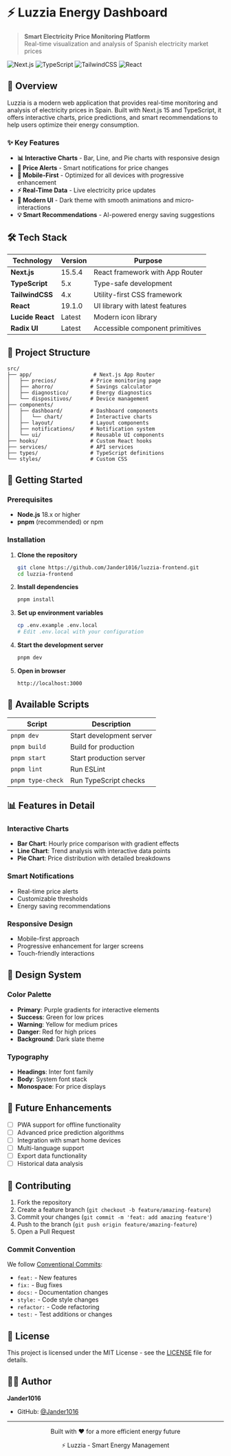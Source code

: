 # ⚡ Luzzia Energy Dashboard

> **Smart Electricity Price Monitoring Platform**  
> Real-time visualization and analysis of Spanish electricity market prices

![Next.js](https://img.shields.io/badge/Next.js-15.5.4-black?style=flat-square&logo=next.js)
![TypeScript](https://img.shields.io/badge/TypeScript-5-blue?style=flat-square&logo=typescript)
![TailwindCSS](https://img.shields.io/badge/TailwindCSS-4-38bdf8?style=flat-square&logo=tailwind-css)
![React](https://img.shields.io/badge/React-19.1.0-61dafb?style=flat-square&logo=react)

## 🚀 Overview

Luzzia is a modern web application that provides real-time monitoring and analysis of electricity prices in Spain. Built with Next.js 15 and TypeScript, it offers interactive charts, price predictions, and smart recommendations to help users optimize their energy consumption.

### ✨ Key Features

- **📊 Interactive Charts** - Bar, Line, and Pie charts with responsive design
- **🔔 Price Alerts** - Smart notifications for price changes
- **📱 Mobile-First** - Optimized for all devices with progressive enhancement
- **⚡ Real-Time Data** - Live electricity price updates
- **🎨 Modern UI** - Dark theme with smooth animations and micro-interactions
- **💡 Smart Recommendations** - AI-powered energy saving suggestions

## 🛠️ Tech Stack

| Technology | Version | Purpose |
|------------|---------|---------|
| **Next.js** | 15.5.4 | React framework with App Router |
| **TypeScript** | 5.x | Type-safe development |
| **TailwindCSS** | 4.x | Utility-first CSS framework |
| **React** | 19.1.0 | UI library with latest features |
| **Lucide React** | Latest | Modern icon library |
| **Radix UI** | Latest | Accessible component primitives |

## 📁 Project Structure

```
src/
├── app/                    # Next.js App Router
│   ├── precios/           # Price monitoring page
│   ├── ahorro/            # Savings calculator
│   ├── diagnostico/       # Energy diagnostics
│   └── dispositivos/      # Device management
├── components/
│   ├── dashboard/         # Dashboard components
│   │   └── chart/         # Interactive charts
│   ├── layout/            # Layout components
│   ├── notifications/     # Notification system
│   └── ui/                # Reusable UI components
├── hooks/                 # Custom React hooks
├── services/              # API services
├── types/                 # TypeScript definitions
└── styles/                # Custom CSS
```

## 🚀 Getting Started

### Prerequisites

- **Node.js** 18.x or higher
- **pnpm** (recommended) or npm

### Installation

1. **Clone the repository**
   ```bash
   git clone https://github.com/Jander1016/luzzia-frontend.git
   cd luzzia-frontend
   ```

2. **Install dependencies**
   ```bash
   pnpm install
   ```

3. **Set up environment variables**
   ```bash
   cp .env.example .env.local
   # Edit .env.local with your configuration
   ```

4. **Start the development server**
   ```bash
   pnpm dev
   ```

5. **Open in browser**
   ```
   http://localhost:3000
   ```

## 🔧 Available Scripts

| Script | Description |
|--------|-------------|
| `pnpm dev` | Start development server |
| `pnpm build` | Build for production |
| `pnpm start` | Start production server |
| `pnpm lint` | Run ESLint |
| `pnpm type-check` | Run TypeScript checks |

## 📊 Features in Detail

### Interactive Charts
- **Bar Chart**: Hourly price comparison with gradient effects
- **Line Chart**: Trend analysis with interactive data points
- **Pie Chart**: Price distribution with detailed breakdowns

### Smart Notifications
- Real-time price alerts
- Customizable thresholds
- Energy saving recommendations

### Responsive Design
- Mobile-first approach
- Progressive enhancement for larger screens
- Touch-friendly interactions

## 🎨 Design System

### Color Palette
- **Primary**: Purple gradients for interactive elements
- **Success**: Green for low prices
- **Warning**: Yellow for medium prices  
- **Danger**: Red for high prices
- **Background**: Dark slate theme

### Typography
- **Headings**: Inter font family
- **Body**: System font stack
- **Monospace**: For price displays

## 🔮 Future Enhancements

- [ ] PWA support for offline functionality
- [ ] Advanced price prediction algorithms
- [ ] Integration with smart home devices
- [ ] Multi-language support
- [ ] Export data functionality
- [ ] Historical data analysis

## 🤝 Contributing

1. Fork the repository
2. Create a feature branch (`git checkout -b feature/amazing-feature`)
3. Commit your changes (`git commit -m 'feat: add amazing feature'`)
4. Push to the branch (`git push origin feature/amazing-feature`)
5. Open a Pull Request

### Commit Convention

We follow [Conventional Commits](https://www.conventionalcommits.org/):

- `feat:` - New features
- `fix:` - Bug fixes
- `docs:` - Documentation changes
- `style:` - Code style changes
- `refactor:` - Code refactoring
- `test:` - Test additions or changes

## 📄 License

This project is licensed under the MIT License - see the [LICENSE](LICENSE) file for details.

## 👨‍💻 Author

**Jander1016**  
- GitHub: [@Jander1016](https://github.com/Jander1016)

---

<div align="center">
  <p>Built with ❤️ for a more efficient energy future</p>
  <p>⚡ Luzzia - Smart Energy Management</p>
</div>